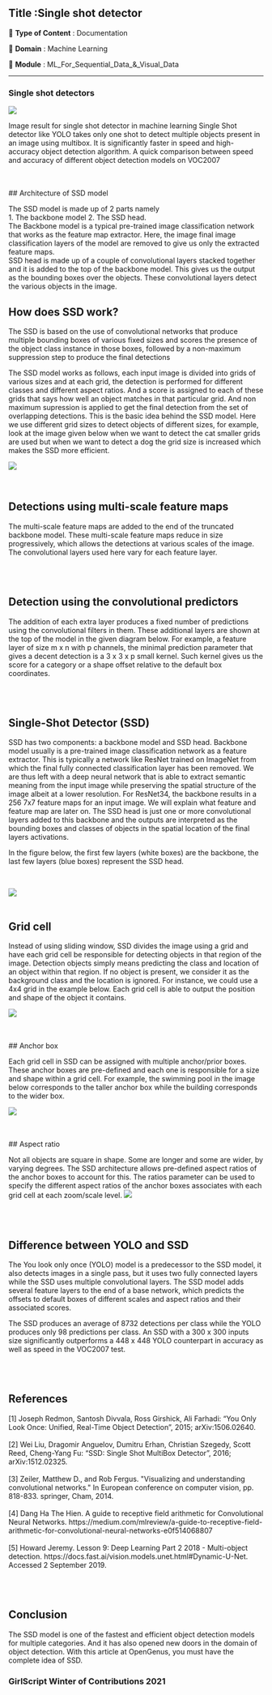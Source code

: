 ## Title :Single shot detector
🔴 **Type of Content** : Documentation

🔴 **Domain** : Machine Learning

🔴 **Module** : ML_For_Sequential_Data_&_Visual_Data

*********************************************************************
### Single shot detectors

<img align="center" src="![image](https://user-images.githubusercontent.com/70129990/141645139-063bc8a4-359f-45ce-bec9-409ae82f268a.png)">
<br>
<p> 
Image result for single shot detector in machine learning
Single Shot detector like YOLO takes only one shot to detect multiple objects present in an image using multibox. It is significantly faster in speed and high-accuracy object detection algorithm. A quick comparison between speed and accuracy of different object detection models on VOC2007</p><br><br>
## Architecture of SSD model

<p>
The SSD model is made up of 2 parts namely
<br>
1. The backbone model
2. The SSD head.
<br>
The Backbone model is a typical pre-trained image classification network that works as the feature map extractor. Here, the image final image classification layers of the model are removed to give us only the extracted feature maps.
<br>
SSD head is made up of a couple of convolutional layers stacked together and it is added to the top of the backbone model. This gives us the output as the bounding boxes over the objects. These convolutional layers detect the various objects in the image.
<br>
</p>
  
## How does SSD work?
<p>
The SSD is based on the use of convolutional networks that produce multiple bounding boxes of various fixed sizes and scores the presence of the object class instance in those boxes, followed by a non-maximum suppression step to produce the final detections
<br>

The SSD model works as follows, each input image is divided into grids of various sizes and at each grid, the detection is performed for different classes and different aspect ratios. And a score is assigned to each of these grids that says how well an object matches in that particular grid. And non maximum supression is applied to get the final detection from the set of overlapping detections. This is the basic idea behind the SSD model.
Here we use different grid sizes to detect objects of different sizes, for example, look at the image given below when we want to detect the cat smaller grids are used but when we want to detect a dog the grid size is increased which makes the SSD more efficient.
 <br>
  
  <img src="https://user-images.githubusercontent.com/70129990/141645667-c86a9bc7-f83c-452c-8209-c7a9039f8e35.png">
</p>
  <br>
  
## Detections using multi-scale feature maps
 <p>
The multi-scale feature maps are added to the end of the truncated backbone model. These multi-scale feature maps reduce in size progressively, which allows the detections at various scales of the image. The convolutional layers used here vary for each feature layer.
</p>
<br>
<br>

## Detection using the convolutional predictors
<pr>
The addition of each extra layer produces a fixed number of predictions using the convolutional filters in them. These additional layers are shown at the top of the model in the given diagram below. For example, a feature layer of size m x n with p channels, the minimal prediction parameter that gives a decent detection is a 3 x 3 x p small kernel. Such kernel gives us the score for a category or a shape offset relative to the default box coordinates.
</p>
<br>
<br>

## Single-Shot Detector (SSD)
<p>
SSD has two components: a backbone model and SSD head. Backbone model usually is a pre-trained image classification network as a feature extractor. This is typically a network like ResNet trained on ImageNet from which the final fully connected classification layer has been removed. We are thus left with a deep neural network that is able to extract semantic meaning from the input image while preserving the spatial structure of the image albeit at a lower resolution. For ResNet34, the backbone results in a 256 7x7 feature maps for an input image. We will explain what feature and feature map are later on. The SSD head is just one or more convolutional layers added to this backbone and the outputs are interpreted as the bounding boxes and classes of objects in the spatial location of the final layers activations.

In the figure below, the first few layers (white boxes) are the backbone, the last few layers (blue boxes) represent the SSD head.
</p>
<br>

<img src="https://user-images.githubusercontent.com/70129990/141645693-ff833425-83eb-495d-8467-6b226fe65191.png
">
<br>
<br>
## Grid cell
 <p>
Instead of using sliding window, SSD divides the image using a grid and have each grid cell be responsible for detecting objects in that region of the image. Detection objects simply means predicting the class and location of an object within that region. If no object is present, we consider it as the background class and the location is ignored. For instance, we could use a 4x4 grid in the example below. Each grid cell is able to output the position and shape of the object it contains.

 <img src="https://user-images.githubusercontent.com/70129990/141645697-82f9fd23-7184-4703-a0cf-44ac11434b74.png
">
 </p>
 <br>
 <br>
## Anchor box
<p>
Each grid cell in SSD can be assigned with multiple anchor/prior boxes. These anchor boxes are pre-defined and each one is responsible for a size and shape within a grid cell. For example, the swimming pool in the image below corresponds to the taller anchor box while the building corresponds to the wider box.

  <img src="https://user-images.githubusercontent.com/70129990/141645705-787572cc-8387-4e17-8634-5367eb32a906.png
">
</p>
<br>
 <br>
## Aspect ratio
<p>
Not all objects are square in shape. Some are longer and some are wider, by varying degrees. The SSD architecture allows pre-defined aspect ratios of the anchor boxes to account for this. The ratios parameter can be used to specify the different aspect ratios of the anchor boxes associates with each grid cell at each zoom/scale level.
<img src="https://user-images.githubusercontent.com/70129990/141645723-fd6ae2b0-b910-4a4d-886c-7f2094ce3a22.png
">

  </p>
<br>
 <br>
  
  
## Difference between YOLO and SSD
<p>
The You look only once (YOLO) model is a predecessor to the SSD model, it also detects images in a single pass, but it uses two fully connected layers while the SSD uses multiple convolutional layers. The SSD model adds several feature layers to the end of a base network, which predicts the offsets to default boxes of different scales and aspect ratios and their associated scores.

The SSD produces an average of 8732 detections per class while the YOLO produces only 98 predictions per class. An SSD with a 300 x 300 inputs size significantly outperforms a 448 x 448 YOLO counterpart in accuracy as well as speed in the VOC2007 test.
</p>
<br>
 <br>
 
 ## References
 <pr>
[1] Joseph Redmon, Santosh Divvala, Ross Girshick, Ali Farhadi: “You Only Look Once: Unified, Real-Time Object Detection”, 2015; arXiv:1506.02640.
<br>
  <br>
[2] Wei Liu, Dragomir Anguelov, Dumitru Erhan, Christian Szegedy, Scott Reed, Cheng-Yang Fu: “SSD: Single Shot MultiBox Detector”, 2016; arXiv:1512.02325.
<br>
  <br>
[3] Zeiler, Matthew D., and Rob Fergus. "Visualizing and understanding convolutional networks." In European conference on computer vision, pp. 818-833. springer, Cham, 2014.
<br>
  <br>
[4] Dang Ha The Hien. A guide to receptive field arithmetic for Convolutional Neural Networks. https://medium.com/mlreview/a-guide-to-receptive-field-arithmetic-for-convolutional-neural-networks-e0f514068807
<br>
  <br>
[5] Howard Jeremy. Lesson 9: Deep Learning Part 2 2018 - Multi-object detection. https://docs.fast.ai/vision.models.unet.html#Dynamic-U-Net. Accessed 2 September 2019.
  <br>
  </p>
  
<br>
 <br>
  
  
  
 
 
## Conclusion
<p>
The SSD model is one of the fastest and efficient object detection models for multiple categories. And it has also opened new doors in the domain of object detection. With this article at OpenGenus, you must have the complete idea of SSD.
  
  </p>
 
  
  
  
  
  ### GirlScript Winter of Contributions 2021
  
  
  
  
  
  
  
  
  
  
  
  
  
  
  
  
  
  
  
  
  
  
  
  
